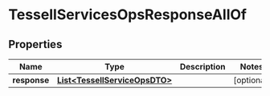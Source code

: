 

# TessellServicesOpsResponseAllOf


## Properties

Name | Type | Description | Notes
------------ | ------------- | ------------- | -------------
**response** | [**List&lt;TessellServiceOpsDTO&gt;**](TessellServiceOpsDTO.md) |  |  [optional]



